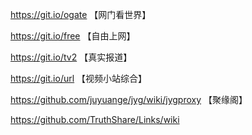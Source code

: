 https://git.io/ogate 【网门看世界】

https://git.io/free  【自由上网】

https://git.io/tv2   【真实报道】

https://git.io/url   【视频小站综合】

https://github.com/juyuange/jyg/wiki/jygproxy 【聚缘阁】

https://github.com/TruthShare/Links/wiki
